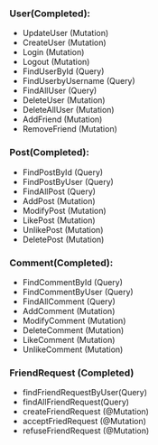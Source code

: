 ### User(Completed):
- UpdateUser (Mutation)
- CreateUser (Mutation)
- Login (Mutation)
- Logout (Mutation)
- FindUserById (Query)
- FindUserbyUsername (Query)
- FindAllUser (Query)
- DeleteUser (Mutation)
- DeleteAllUser (Mutation)
- AddFriend (Mutation)
- RemoveFriend (Mutation)


### Post(Completed):
- FindPostById (Query)
- FindPostByUser (Query)
- FindAllPost (Query)
- AddPost (Mutation)
- ModifyPost (Mutation)
- LikePost (Mutation)
- UnlikePost (Mutation) 
- DeletePost (Mutation)

### Comment(Completed):
- FindCommentById (Query)
- FindCommentByUser (Query)
- FindAllComment (Query)
- AddComment (Mutation)
- ModifyComment (Mutation)
- DeleteComment (Mutation)
- LikeComment (Mutation)
- UnlikeComment (Mutation)


### FriendRequest (Completed)
- findFriendRequestByUser(Query)
- findAllFriendRequest(Query)
- createFriendRequest (@Mutation)
- acceptFriedRequest (@Mutation)
- refuseFriendRequest (@Mutation)

